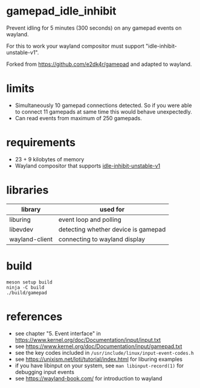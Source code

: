 # gamepad_idle_inhibit

Prevent idling for 5 minutes (300 seconds) on any gamepad events on wayland.

For this to work your wayland compositor must support "idle-inhibit-unstable-v1".

Forked from https://github.com/e2dk4r/gamepad and adapted to wayland.

# limits

- Simultaneously 10 gamepad connections detected. So if you were able to connect 11 gamepads at same time this would behave unexpectedly.
- Can read events from maximum of 250 gamepads.

# requirements

- 23 + 9 kilobytes of memory
- Wayland compositor that supports [idle-inhibit-unstable-v1](https://wayland.app/protocols/idle-inhibit-unstable-v1#compositor-support)

# libraries

| library        | used for                            |
|----------------|-------------------------------------|
| liburing       | event loop and polling              |
| libevdev       | detecting whether device is gamepad |
| wayland-client | connecting to wayland display       |

# build

```
meson setup build
ninja -C build
./build/gamepad
```

# references

- see chapter "5. Event interface" in https://www.kernel.org/doc/Documentation/input/input.txt
- see https://www.kernel.org/doc/Documentation/input/gamepad.txt
- see the key codes included in `/usr/include/linux/input-event-codes.h`
- see https://unixism.net/loti/tutorial/index.html for liburing examples
- if you have libinput on your system, see `man libinput-record(1)` for debugging input events
- see https://wayland-book.com/ for introduction to wayland
